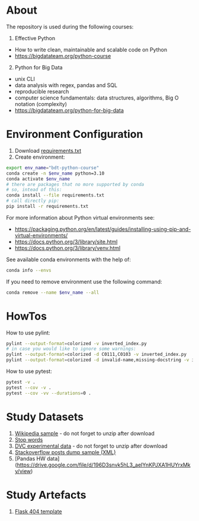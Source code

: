 # About

The repository is used during the following courses:
1. Effective Python

- How to write clean, maintainable and scalable code on Python
- https://bigdatateam.org/python-course

2. Python for Big Data

- unix CLI
- data analysis with regex, pandas and SQL
- reproducible research
- computer science fundamentals: data structures, algorithms, Big O notation (complexity)
- https://bigdatateam.org/python-for-big-data

# Environment Configuration

1. Download [requirements.txt](requirements.txt)
2. Create environment:
```bash
export env_name="bdt-python-course"
conda create -n $env_name python=3.10
conda activate $env_name
# there are packages that no more supported by conda
# so, intead of this:
conda install --file requirements.txt
# call directly pip:
pip install -r requirements.txt
```

For more information about Python virtual environments see:
* https://packaging.python.org/en/latest/guides/installing-using-pip-and-virtual-environments/
* https://docs.python.org/3/library/site.html
* https://docs.python.org/3/library/venv.html

See available conda environments with the help of:
```bash
conda info --envs
```

If you need to remove environment use the following command:
```bash
conda remove --name $env_name --all
```

# HowTos

How to use pylint:
```bash
pylint --output-format=colorized -v inverted_index.py
# in case you would like to ignore some warnings:
pylint --output-format=colorized -d C0111,C0103 -v inverted_index.py
pylint --output-format=colorized -d invalid-name,missing-docstring -v inverted_index.py
```

How to use pytest:
```bash
pytest -v .
pytest --cov -v .
pytest --cov -vv --durations=0 .
```

# Study Datasets

1. [Wikipedia sample](https://drive.google.com/open?id=1ASO-nWW5FpvM7PfpOxxPu-0imjcMZhqN) - do not forget to unzip after download
2. [Stop words](https://drive.google.com/open?id=1NBPhZzUyFc0e-_vQwZpxtrxBqzCsB9Yg)
3. [DVC experimental data](https://drive.google.com/file/d/1D-YgtxAlr5Gf--8nWY1p4N8G1tFa94xc/view?usp=sharing) - do not forget to unzip after download
4. [Stackoverflow posts dump sample (XML)](https://drive.google.com/file/d/1oDUNOK1Ap0-YV930Z78WQZVuKHtqZ2WC/view)
5. [Pandas HW data] (https://drive.google.com/file/d/196D3snvk5hL3_aeIYnKPJXA1HUYrxMky/view)

# Study Artefacts

1. [Flask 404 template](https://drive.google.com/open?id=1EpBf995F7zENPKkUqKq1qP3vFfq0cpgF)
